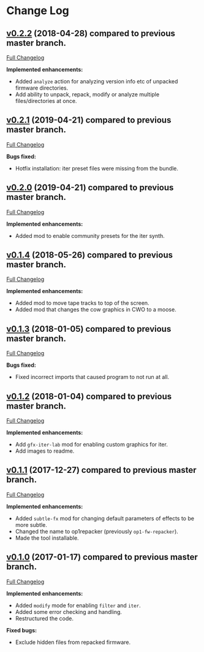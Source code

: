 Change Log
==========

## [v0.2.2](https://github.com/op1hacks/op1-fw-repacker/tree/v0.2.2) (2018-04-28) compared to previous master branch.
[Full Changelog](https://github.com/op1hacks/op1-fw-repacker/compare/v0.2.1...v0.2.2)

**Implemented enhancements:**

- Added `analyze` action for analyzing version info etc of unpacked firmware directories.
- Add ability to unpack, repack, modify or analyze multiple files/directories at once.


## [v0.2.1](https://github.com/op1hacks/op1-fw-repacker/tree/v0.2.1) (2019-04-21) compared to previous master branch.
[Full Changelog](https://github.com/op1hacks/op1-fw-repacker/compare/0.2.0...0.2.1)

**Bugs fixed:**

- Hotfix installation: iter preset files were missing from the bundle.


## [v0.2.0](https://github.com/op1hacks/op1-fw-repacker/tree/v0.2.0) (2019-04-21) compared to previous master branch.
[Full Changelog](https://github.com/op1hacks/op1-fw-repacker/compare/0.1.4...0.2.0)

**Implemented enhancements:**

- Added mod to enable community presets for the iter synth.


## [v0.1.4](https://github.com/op1hacks/op1-fw-repacker/tree/v0.1.4) (2018-05-26) compared to previous master branch.
[Full Changelog](https://github.com/op1hacks/op1-fw-repacker/compare/0.1.3...0.1.4)

**Implemented enhancements:**

- Added mod to move tape tracks to top of the screen.
- Added mod that changes the cow graphics in CWO to a moose.


## [v0.1.3](https://github.com/op1hacks/op1-fw-repacker/tree/v0.1.3) (2018-01-05) compared to previous master branch.
[Full Changelog](https://github.com/op1hacks/op1-fw-repacker/compare/0.1.2...0.1.3)

**Bugs fixed:**

- Fixed incorrect imports that caused program to not run at all.


## [v0.1.2](https://github.com/op1hacks/op1-fw-repacker/tree/v0.1.2) (2018-01-04) compared to previous master branch.
[Full Changelog](https://github.com/op1hacks/op1-fw-repacker/compare/0.1.1...0.1.2)

**Implemented enhancements:**

- Add `gfx-iter-lab` mod for enabling custom graphics for iter.
- Add images to readme.


## [v0.1.1](https://github.com/op1hacks/op1-fw-repacker/tree/v0.1.1) (2017-12-27) compared to previous master branch.
[Full Changelog](https://github.com/op1hacks/op1-fw-repacker/compare/v0.1.0...v0.1.1)

**Implemented enhancements:**

- Added `subtle-fx` mod for changing default parameters of effects to be more subtle.
- Changed the name to op1repacker (previously `op1-fw-repacker`).
- Made the tool installable.


## [v0.1.0](https://github.com/op1hacks/op1-fw-repacker/tree/v0.1.0) (2017-01-17) compared to previous master branch.
[Full Changelog](https://github.com/op1hacks/op1-fw-repacker/compare/v0.0.1...v0.1.0)

**Implemented enhancements:**

- Added `modify` mode for enabling `filter` and `iter`.
- Added some error checking and handling.
- Restructured the code.

**Fixed bugs:**

- Exclude hidden files from repacked firmware.
